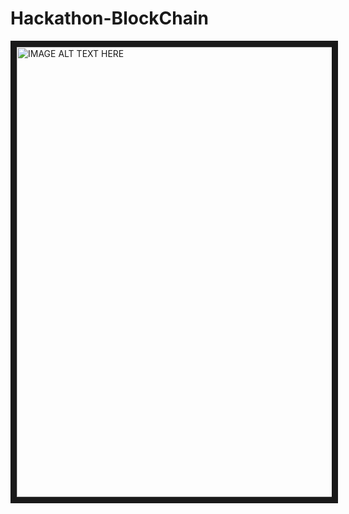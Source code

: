 # Hackathon-BlockChain


<a href="https://youtu.be/8fCrliypD7w" target="_blank"><img src="https://i9.ytimg.com/vi_webp/8fCrliypD7w/mqdefault.webp?sqp=CJiZwpcG&rs=AOn4CLC0Uo8vBXj8xtaFumhG4If9IjpnIQ" alt="IMAGE ALT TEXT HERE" width="960" height="720" border="10" />
